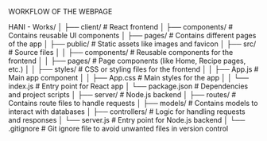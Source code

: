 WORKFLOW OF THE WEBPAGE

HANI - Works/
│
├── client/                           # React frontend
│   ├── components/          # Contains reusable UI components
│   ├── pages/                    # Contains different pages of the app
│   ├── public/                   # Static assets like images and favicon
│   ├── src/                        # Source files
│   │   ├── components/   # Reusable components for the frontend
│   │   ├── pages/             # Page components (like Home, Recipe pages, etc.)
│   │   ├── styles/            # CSS or styling files for the frontend
│   │   ├── App.js           # Main app component
│   │   ├── App.css         # Main styles for the app
│   │   └── index.js         # Entry point for React app
│   └── package.json      # Dependencies and project scripts
│
├── server/                     # Node.js backend
│   ├── routes/               # Contains route files to handle requests
│   ├── models/             # Contains models to interact with databases
│   ├── controllers/        # Logic for handling requests and responses
│   └── server.js             # Entry point for Node.js backend
│
└── .gitignore                # Git ignore file to avoid unwanted files in version control

